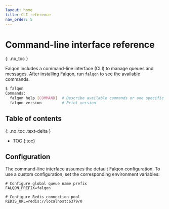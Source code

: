 ```yaml
---
layout: home
title: CLI reference
nav_order: 5
---
```


# Command-line interface reference
{: .no_toc }

Falqon includes a command-line interface (CLI) to manage queues and messages.
After installing Falqon, run `falqon` to see the available commands.

```bash
$ falqon
Commands:
  falqon help [COMMAND]  # Describe available commands or one specific command
  falqon version         # Print version
```

## Table of contents
{: .no_toc .text-delta }

- TOC
{:toc}

## Configuration

The command-line interface assumes the default Falqon configuration.
To use a custom configuration, set the corresponding environment variables:

```dotenv
# Configure global queue name prefix
FALQON_PREFIX=falqon

# Configure Redis connection pool
REDIS_URL=redis://localhost:6379/0
```
